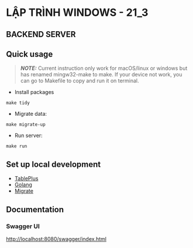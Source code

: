 # LẬP TRÌNH WINDOWS - 21_3
## BACKEND SERVER

## Quick usage
>**_NOTE:_** Current instruction only work for macOS/linux or windows 
> but has renamed mingw32-make to make. If your device not work, you can
> go to Makefile to copy and run it on terminal.

- Install packages
```shell
make tidy
```

- Migrate data:
```shell
make migrate-up
```

- Run server:
```shell
make run
```

## Set up local development
- [TablePlus](https://tableplus.com/)
- [Golang](https://golang.org/)
- [Migrate](https://github.com/golang-migrate/migrate/tree/master/cmd/migrate)

## Documentation

### Swagger UI
[http://localhost:8080/swagger/index.html](http://localhost:8080/swagger/index.html)
